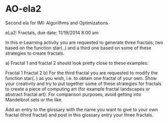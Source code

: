 AO-ela2
=======

Second ela for IMI: Algorithms and Optimizations

eLa2: Fractals, due date: 11/19/2014 8:00 am

In this e-Learning activity you are requested to generate three fractals; two based on the function star(..) and a third one based on some of these strategies to create fractals.

a) Fractal 1 and fractal 2 should look pretty close to these examples:

Fractal 1	Fractal 2
b) For the third fractal you are requested to modify the function star(..) as you wish, i.e. to obtain one fractal of your own. Show your creativity and try to put together some of these strategies for fractals to create a piece of computing art (for example fractal landscapes or abstract fractal art). For comparison purposes, avoid getting into Mandelbrot sets or the like.

Add an entry to the glossary with the name you want to give to your own fractal (third fractal) and post in this glossary entry your three fractals. 
